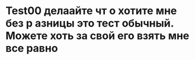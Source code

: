 # Test00 делаайте чт о хотите мне без р азницы это тест обычный. Можете хоть за свой его взять мне все равно
